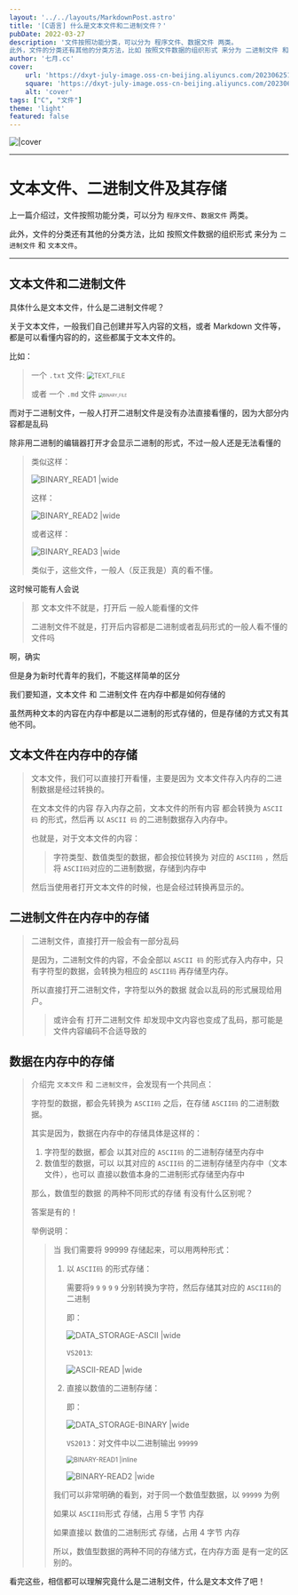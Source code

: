 ```yaml
---
layout: '../../layouts/MarkdownPost.astro'
title: '[C语言] 什么是文本文件和二进制文件？'
pubDate: 2022-03-27
description: '文件按照功能分类，可以分为 程序文件、数据文件 两类。
此外，文件的分类还有其他的分类方法，比如 按照文件数据的组织形式 来分为 二进制文件 和 文本文件。'
author: '七月.cc'
cover:
    url: 'https://dxyt-july-image.oss-cn-beijing.aliyuncs.com/202306251813684.png'
    square: 'https://dxyt-july-image.oss-cn-beijing.aliyuncs.com/202306251813684.png'
    alt: 'cover'
tags: ["C", "文件"]
theme: 'light'
featured: false
---
```


![|cover](https://dxyt-july-image.oss-cn-beijing.aliyuncs.com/202307061535846.png)

---

# 文本文件、二进制文件及其存储

上一篇介绍过，文件按照功能分类，可以分为 `程序文件`、`数据文件` 两类。

此外，文件的分类还有其他的分类方法，比如 按照文件数据的组织形式 来分为 `二进制文件` 和 `文本文件`。

---

## 文本文件和二进制文件

具体什么是文本文件，什么是二进制文件呢？

关于文本文件，一般我们自己创建并写入内容的文档，或者 Markdown 文件等，都是可以看懂内容的的，这些都属于文本文件的。

比如：

> 一个 `.txt` 文件:  <img src="https://dxyt-july-image.oss-cn-beijing.aliyuncs.com/FILE_CONTROL/file-TEXT_FILE.png" alt="TEXT_FILE" style="zoom: 80%;" />
>
> 或者 一个 `.md` 文件 <img src="https://dxyt-july-image.oss-cn-beijing.aliyuncs.com/FILE_CONTROL/file-BINARY_FILE.png" alt="BINARY_FILE" style="zoom:50%;" />

而对于二进制文件，一般人打开二进制文件是没有办法直接看懂的，因为大部分内容都是乱码

除非用二进制的编辑器打开才会显示二进制的形式，不过一般人还是无法看懂的

>类似这样：
>
>![BINARY_READ1 |wide](https://dxyt-july-image.oss-cn-beijing.aliyuncs.com/FILE_CONTROL/file-BINARY_READ1.png)
>
>这样：
>
>![BINARY_READ2 |wide](https://dxyt-july-image.oss-cn-beijing.aliyuncs.com/FILE_CONTROL/file-BINARY_READ2.png)
>
>或者这样：
>
>![BINARY_READ3 |wide](https://dxyt-july-image.oss-cn-beijing.aliyuncs.com/FILE_CONTROL/file-BINARY_READ3.png)
>
>类似于，这些文件，一般人（反正我是）真的看不懂。

这时候可能有人会说

> 那 文本文件不就是，打开后 一般人能看懂的文件
>
> 二进制文件不就是，打开后内容都是二进制或者乱码形式的一般人看不懂的文件吗

啊，确实

但是身为新时代青年的我们，不能这样简单的区分

我们要知道，文本文件 和 二进制文件  在内存中都是如何存储的

虽然两种文本的内容在内存中都是以二进制的形式存储的，但是存储的方式又有其他不同。

## 文本文件在内存中的存储

> 文本文件，我们可以直接打开看懂，主要是因为 文本文件存入内存的二进制数据是经过转换的。
>
> 在文本文件的内容 存入内存之前，文本文件的所有内容 都会转换为 `ASCII 码` 的形式，然后再 以 `ASCII 码` 的二进制数据存入内存中。
>
> 也就是，对于文本文件的内容：
>
> > 字符类型、数值类型的数据，都会按位转换为 对应的 `ASCII码` ，然后将 `ASCII码`对应的二进制数据，存储到内存中
>
> 然后当使用者打开文本文件的时候，也是会经过转换再显示的。

## 二进制文件在内存中的存储

> 二进制文件，直接打开一般会有一部分乱码
>
> 是因为，二进制文件的内容，不会全部以 `ASCII 码` 的形式存入内存中，只有字符型的数据，会转换为相应的 `ASCII码` 再存储至内存。
>
> 所以直接打开二进制文件，字符型以外的数据 就会以乱码的形式展现给用户。
>
> > 或许会有 打开二进制文件 却发现中文内容也变成了乱码，那可能是文件内容编码不合适导致的

## 数据在内存中的存储

> 介绍完 `文本文件` 和 `二进制文件`，会发现有一个共同点：
>
> 字符型的数据，都会先转换为 `ASCII码` 之后，在存储 `ASCII码` 的二进制数据。
>
> 其实是因为，数据在内存中的存储具体是这样的：
>
> 1. 字符型的数据，都会 以其对应的 `ASCII码` 的二进制存储至内存中
> 2. 数值型的数据，可以 以其对应的 `ASCII码` 的二进制存储至内存中（文本文件），也可以 直接以数值本身的二进制形式存储至内存中 
>
> 那么，数值型的数据 的两种不同形式的存储 有没有什么区别呢？
>
> 答案是有的！
>
> 举例说明：
>
> > 当 我们需要将 99999 存储起来，可以用两种形式：
> >
> > 1. 以 `ASCII码` 的形式存储：
> > 
> >     需要将`9` `9` `9` `9` `9` 分别转换为字符，然后存储其对应的 `ASCII码`的二进制
> > 
> >     即：
> > 
> >     ![DATA_STORAGE-ASCII |wide](https://dxyt-july-image.oss-cn-beijing.aliyuncs.com/FILE_CONTROL/file-DATA_STORAGE-ASCII.png)
> > 
> >     `VS2013`:
> > 
> >     ![ASCII-READ |wide](https://dxyt-july-image.oss-cn-beijing.aliyuncs.com/FILE_CONTROL/file-DATA_STORAGE-ASCII-READ.png)
> > 
> > 2. 直接以数值的二进制存储：
> > 
> >     即：
> > 
> >     ![DATA_STORAGE-BINARY |wide](https://dxyt-july-image.oss-cn-beijing.aliyuncs.com/FILE_CONTROL/file-DATA_STORAGE-BINARY.png)
> > 
> >     `VS2013`：对文件中以二进制输出 `99999`
> > 
> >     <img src="https://dxyt-july-image.oss-cn-beijing.aliyuncs.com/FILE_CONTROL/file-DATA_STORAGE-BINARY-READ.png" alt="BINARY-READ1 |inline" style="zoom:80%;" />
> > 
> >     ![BINARY-READ2 |wide](https://dxyt-july-image.oss-cn-beijing.aliyuncs.com/FILE_CONTROL/file-DATA_STORAGE-BINARY-READ2.png)
> >
> > 我们可以非常明确的看到，对于同一个数值型数据，以 `99999` 为例
> >
> > 如果以 `ASCII码`形式 存储，占用 5 字节 内存
> >
> > 如果直接以 数值的二进制形式 存储，占用 4 字节 内存
> >
> > 所以，数值型数据的两种不同的存储方式，在内存方面 是有一定的区别的。

看完这些，相信都可以理解究竟什么是二进制文件，什么是文本文件了吧！

